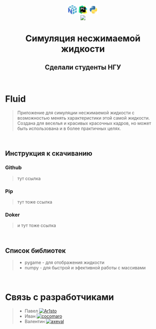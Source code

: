 <div id="header" align="center">
  <img src="https://github.com/devicons/devicon/blob/master/icons/numpy/numpy-original.svg" width="30"/>
  <img src="https://github.com/devicons/devicon/blob/master/icons/pycharm/pycharm-original.svg" width="30"/>
  <img src="https://github.com/devicons/devicon/blob/master/icons/python/python-original.svg" width="30"/>
</div>

<div id="header" align="center">
  <img src="https://media.giphy.com/media/xTiN0GCrD3iqO4CRZm/giphy.gif" width="250"/>
</div>

<h1 align="center"> Симуляция несжимаемой жидкости <a href="https://daniilshat.ru/" target="_blank"> </a> </h1>
<h2 align="center"> Сделали студенты НГУ </h2>
<br>

# Fluid
> Приложение для симуляции несжимаемой жидкости с возможностью менять характеристики этой самой жидкости. Создана для веселья и красивых красочных кадров, но может быть использована и в более практичных целях.
<br>

## Инструкция к скачиванию
### Github
> тут ссылка
### Pip
> тут тоже ссылка
### Doker
> и тут тоже ссылка
<br>

## Список библиотек
>- pygame - для отображения жидкости <br>
>- numpy - для быстрой и эфективной работы с массивами <br>
<br>

# Связь с разработчиками
>- Павел    [![Ar1sto](https://img.shields.io/badge/-Vkontakte-003f5c?style=for-the-badge&logo=Vk)](https://vk.com/ar1sto) <br>
>- Иван     [![cocomaro](https://img.shields.io/badge/-Vkontakte-003f5c?style=for-the-badge&logo=Vk)](https://vk.com/cocomaro) <br>
>- Валентин [![axeval](https://img.shields.io/badge/-Vkontakte-003f5c?style=for-the-badge&logo=Vk)](https://vk.com/axeval) <br>

